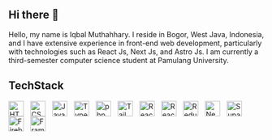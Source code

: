 ## Hi there 👋

Hello, my name is Iqbal Muthahhary. I reside in Bogor, West Java, Indonesia, and I have extensive experience in front-end web development, particularly with technologies such as React Js, Next Js, and Astro Js. I am currently a third-semester computer science student at Pamulang University.

## TechStack

<img align="left" width="30px" style="padding-right: 10px" alt="HTML" src="https://cdn.jsdelivr.net/gh/devicons/devicon@latest/icons/html5/html5-original.svg" />
<img align="left" width="30px" style="padding-right: 10px" alt="CSS" src="https://cdn.jsdelivr.net/gh/devicons/devicon@latest/icons/css3/css3-original.svg" />
<img align="left" width="30px" style="padding-right: 10px" alt="JavaScript" src="https://cdn.jsdelivr.net/gh/devicons/devicon@latest/icons/javascript/javascript-original.svg" />
<img align="left" width="30px" style="padding-right: 10px" alt="TypeScript" src="https://cdn.jsdelivr.net/gh/devicons/devicon@latest/icons/typescript/typescript-original.svg" />
<img align="left" width="30px" style="padding-right: 10px" alt="php" src="https://cdn.jsdelivr.net/gh/devicons/devicon@latest/icons/php/php-original.svg" />
<img align="left" width="30px" style="padding-right: 10px" alt="Tailwind CSS" src="https://cdn.jsdelivr.net/gh/devicons/devicon@latest/icons/tailwindcss/tailwindcss-original.svg" />
<img align="left" width="30px" style="padding-right: 10px" alt="React JS" src="https://cdn.jsdelivr.net/gh/devicons/devicon@latest/icons/react/react-original.svg" />
<img align="left" width="30px" style="padding-right: 10px" alt="React-Router-Dom" src="https://cdn.jsdelivr.net/gh/devicons/devicon@latest/icons/reactrouter/reactrouter-original.svg" />
<img align="left" width="30px" style="padding-right: 10px" alt="Redux" src="https://cdn.jsdelivr.net/gh/devicons/devicon@latest/icons/redux/redux-original.svg" />
<img align="left" width="30px" style="padding-right: 10px" alt="Next JS" src="https://cdn.jsdelivr.net/gh/devicons/devicon@latest/icons/nextjs/nextjs-original.svg" />
<i  align="left" width="30px" style="padding-right: 10px" class="devicon-astro-plain colored"></i>
<img align="left" width="30px" style="padding-right: 10px" alt="Supabase" src="https://cdn.jsdelivr.net/gh/devicons/devicon@latest/icons/supabase/supabase-original.svg" />
<img align="left" width="30px" style="padding-right: 10px" alt="Firebase" src="https://cdn.jsdelivr.net/gh/devicons/devicon@latest/icons/firebase/firebase-original.svg" />
<img align="left" width="30px" style="padding-right: 10px" alt="Framer-Motion" src="https://cdn.jsdelivr.net/gh/devicons/devicon@latest/icons/framermotion/framermotion-original.svg" />

<!--
**Ibaliqbal/Ibaliqbal** is a ✨ _special_ ✨ repository because its `README.md` (this file) appears on your GitHub profile.

Here are some ideas to get you started:

- 🔭 I’m currently working on ...
- 🌱 I’m currently learning ...
- 👯 I’m looking to collaborate on ...
- 🤔 I’m looking for help with ...
- 💬 Ask me about ...
- 📫 How to reach me: ...
- 😄 Pronouns: ...
- ⚡ Fun fact: ...
-->
